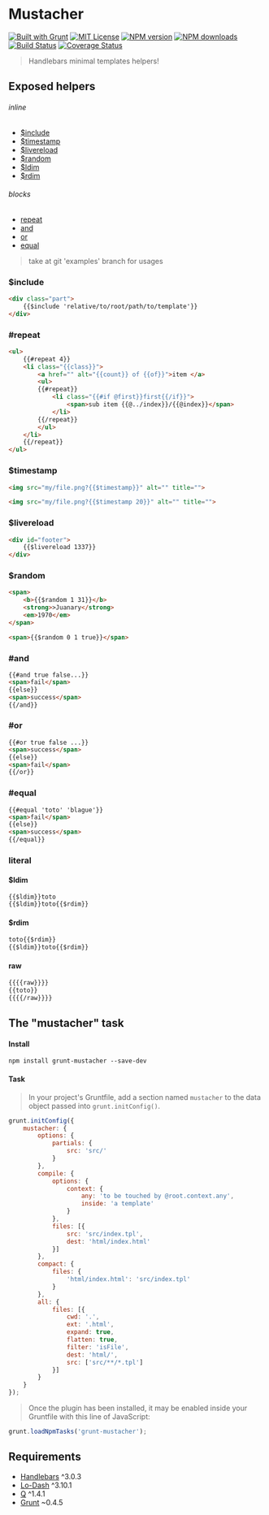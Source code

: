 <a name="mustacher"></a>
# Mustacher

[![Built with Grunt][grunt-img]](http://gruntjs.com/) [![MIT License][license-img]][license-url] [![NPM version][npm-version-img]][npm-url] [![NPM downloads][npm-downloads-img]][npm-url] [![Build Status][travis-img]][travis-url] [![Coverage Status][coverall-img]][coverall-url]

> Handlebars minimal templates helpers!


<a name="exposed-helpers"></a>
## Exposed helpers

###### inline

* [$include](#include)
* [$timestamp](#timestamp)
* [$livereload](#livereload)
* [$random](#random)
* [$ldim](#literals)
* [$rdim](#literals)

###### blocks

* [repeat](#repeat)
* [and](#and)
* [or](#or)
* [equal](#equal)

> take at git 'examples' branch for usages

<a name="include"><a>
### $include

```html
<div class="part">
    {{$include 'relative/to/root/path/to/template'}}
</div>
```

<a name="repeat"><a>
### #repeat

```html
<ul>
    {{#repeat 4}}
    <li class="{{class}}">
        <a href="" alt="{{count}} of {{of}}">item </a>
        <ul>
        {{#repeat}}
            <li class="{{#if @first}}first{{/if}}">
                <span>sub item {{@../index}}/{{@index}}</span>
            </li>
        {{/repeat}}
        </ul>
    </li>
    {{/repeat}}
</ul>
```

<a name="timestamp"><a>
### $timestamp

```html
<img src="my/file.png?{{$timestamp}}" alt="" title="">
```

```html
<img src="my/file.png?{{$timestamp 20}}" alt="" title="">
```

<a name="livereload"><a>
### $livereload

```html
<div id="footer">
    {{$livereload 1337}}
</div>
```

<a name="random"><a>
### $random

```html
<span>
    <b>{{$random 1 31}}</b>
    <strong>>Juanary</strong>
    <em>1970</em>
</span>
```

```html
<span>{{$random 0 1 true}}</span>
```

<a name="and"><a>
### #and

```html
{{#and true false...}}
<span>fail</span>
{{else}}
<span>success</span>
{{/and}}
```

<a name="or"><a>
### #or

```html
{{#or true false ...}}
<span>success</span>
{{else}}
<span>fail</span>
{{/or}}
```

<a name="equal"><a>
### #equal

```html
{{#equal 'toto' 'blague'}}
<span>fail</span>
{{else}}
<span>success</span>
{{/equal}}
```

<a name="literals"><a>
### literal

#### $ldim
```html
{{$ldim}}toto
{{$ldim}}toto{{$rdim}}
```

#### $rdim
```html
toto{{$rdim}}
{{$ldim}}toto{{$rdim}}
```

#### raw
```html
{{{{raw}}}}
{{toto}}
{{{{/raw}}}}
```

<a name="the-mustacher-task"></a>
## The "mustacher" task

<a name="install"></a>
#### Install

```shell
npm install grunt-mustacher --save-dev
```

<a name="task"></a>
#### Task

> In your project's Gruntfile, add a section named `mustacher` to the data object passed into `grunt.initConfig()`.

```javascript
grunt.initConfig({
    mustacher: {
        options: {
            partials: {
                src: 'src/'
            }
        },
        compile: {
            options: {
                context: {
                    any: 'to be touched by @root.context.any',
                    inside: 'a template'
                }
            },
            files: [{
                src: 'src/index.tpl',
                dest: 'html/index.html'
            }]
        },
        compact: {
            files: {
                'html/index.html': 'src/index.tpl'
            }
        },
        all: {
            files: [{
                cwd: '.',
                ext: '.html',
                expand: true,
                flatten: true,
                filter: 'isFile',
                dest: 'html/',
                src: ['src/**/*.tpl']
            }]
        }
    }
});
```

> Once the plugin has been installed, it may be enabled inside your Gruntfile with this line of JavaScript:

```javascript
grunt.loadNpmTasks('grunt-mustacher');
```

<a name="requirements"></a>
## Requirements

- [Handlebars](http://handlebarsjs.com) ^3.0.3
- [Lo-Dash](https://lodash.com) ^3.10.1
- [Q](http://documentup.com/kriskowal/q/) ^1.4.1
- [Grunt](http://gruntjs.com/) ~0.4.5

[grunt-img]: https://cdn.gruntjs.com/builtwith.png

[license-img]: http://img.shields.io/badge/license-MIT-blue.svg?style=flat-square
[license-url]: LICENSE-MIT

[coverall-url]: https://coveralls.io/r/sixertoy/grunt-mustacher
[coverall-img]: https://img.shields.io/coveralls/sixertoy/grunt-mustacher.svg?style=flat-square

[npm-url]: https://npmjs.org/package/grunt-mustacher
[npm-version-img]: http://img.shields.io/npm/v/grunt-mustacher.svg?style=flat-square
[npm-downloads-img]: http://img.shields.io/npm/dm/grunt-mustacher.svg?style=flat-square

[travis-url]: https://travis-ci.org/sixertoy/grunt-mustacher
[travis-img]: http://img.shields.io/travis/sixertoy/grunt-mustacher.svg?style=flat-square
